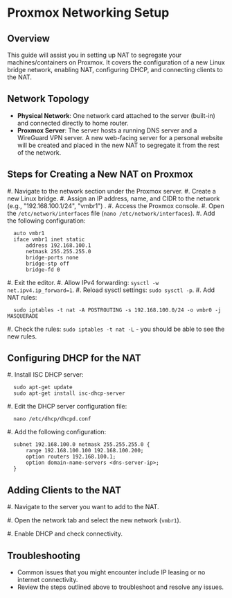 Proxmox Networking Setup
========================

Overview
--------
This guide will assist you in setting up NAT to segregate your machines/containers on Proxmox. It covers the configuration of a new Linux bridge network, enabling NAT, configuring DHCP, and connecting clients to the NAT.

Network Topology
----------------
- **Physical Network**: One network card attached to the server (built-in) and connected directly to home router.
- **Proxmox Server**: The server hosts a running DNS server and a WireGuard VPN server. A new web-facing server for a personal website will be created and placed in the new NAT to segregate it from the rest of the network.

Steps for Creating a New NAT on Proxmox
----------------------------------------
#. Navigate to the network section under the Proxmox server.
#. Create a new Linux bridge.
#. Assign an IP address, name, and CIDR to the network (e.g., "192.168.100.1/24", "vmbr1") .
#. Access the Proxmox console.
#. Open the ``/etc/network/interfaces`` file (``nano /etc/network/interfaces``).
#. Add the following configuration:



      auto vmbr1
      iface vmbr1 inet static
          address 192.168.100.1
          netmask 255.255.255.0
          bridge-ports none
          bridge-stp off
          bridge-fd 0

#. Exit the editor.
#. Allow IPv4 forwarding: ``sysctl -w net.ipv4.ip_forward=1``.
#. Reload sysctl settings: ``sudo sysctl -p``.
#. Add NAT rules:



      sudo iptables -t nat -A POSTROUTING -s 192.168.100.0/24 -o vmbr0 -j MASQUERADE

#. Check the rules: ``sudo iptables -t nat -L`` - you should be able to see the new rules.

Configuring DHCP for the NAT
-----------------------------
#. Install ISC DHCP server:



      sudo apt-get update
      sudo apt-get install isc-dhcp-server

#. Edit the DHCP server configuration file:



      nano /etc/dhcp/dhcpd.conf

#. Add the following configuration:



      subnet 192.168.100.0 netmask 255.255.255.0 {
          range 192.168.100.100 192.168.100.200;
          option routers 192.168.100.1;
          option domain-name-servers <dns-server-ip>;
      }

Adding Clients to the NAT
-------------------------
#. Navigate to the server you want to add to the NAT.

#. Open the network tab and select the new network (``vmbr1``).

#. Enable DHCP and check connectivity.

Troubleshooting
---------------
- Common issues that you might encounter include IP leasing or no internet connectivity.
- Review the steps outlined above to troubleshoot and resolve any issues.
